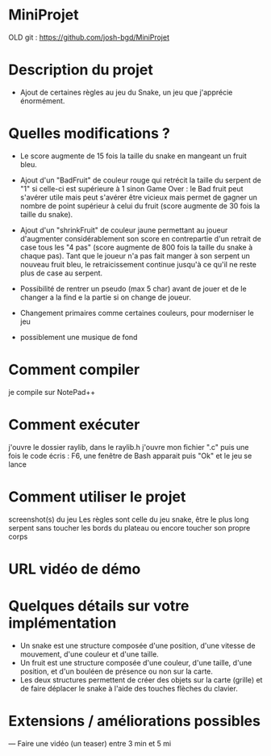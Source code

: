 # MiniProjet

OLD git : https://github.com/josh-bgd/MiniProjet

# Description du projet
- Ajout de certaines règles au jeu du Snake, un jeu que j'apprécie énormément.
# Quelles modifications ?
- Le score augmente de 15 fois la taille du snake en mangeant un fruit bleu.
- Ajout d'un "BadFruit" de couleur rouge qui retrécit la taille du serpent de "1" si celle-ci est supérieure à 1 sinon Game Over : le Bad fruit peut s'avérer utile mais peut s'avérer être vicieux mais permet de gagner un nombre de point supérieur à celui du fruit (score augmente de 30 fois la taille du snake). 
- Ajout d'un "shrinkFruit" de couleur jaune permettant au joueur d'augmenter considérablement son score en contrepartie d'un retrait de case tous les "4 pas" (score augmente de 800 fois la taille du snake à chaque pas). Tant que le joueur n'a pas fait manger à son serpent un nouveau fruit bleu, le retraicissement continue jusqu'à ce qu'il ne reste plus de case au serpent. 
- Possibilité de rentrer un pseudo (max 5 char) avant de jouer et de le changer a la find e la partie si on change de joueur.

- Changement primaires comme certaines couleurs, pour moderniser le jeu
- possiblement une musique de fond
# Comment compiler
je compile sur NotePad++
# Comment exécuter
j'ouvre le dossier raylib, dans le raylib.h j'ouvre mon fichier ".c" puis une fois le code écris : F6, une fenêtre de Bash apparait puis "Ok" et le jeu se lance 
# Comment utiliser le projet
screenshot(s) du jeu
Les règles sont celle du jeu snake, être le plus long serpent sans toucher les bords du plateau ou encore toucher son propre corps
# URL vidéo de démo
# Quelques détails sur votre implémentation
 - Un snake est une structure composée d'une position, d'une vitesse de mouvement, d'une couleur et d'une taille.
 - Un fruit est une structure composée d'une couleur, d'une taille, d'une position, et d'un bouléen de présence ou non sur la carte.
 - Les deux structures permettent de créer des objets sur la carte (grille) et de faire déplacer le snake à l'aide des touches flèches du clavier.
# Extensions / améliorations possibles
— Faire une vidéo (un teaser) entre 3 min et 5 mi
